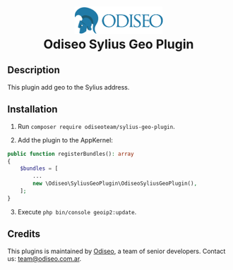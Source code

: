 <h1 align="center">
    <a href="https://odiseo.com.ar/" target="_blank" title="Odiseo">
        <img src="https://github.com/odiseoteam/SyliusGeoPlugin/blob/master/logo_odiseo.png" alt="Odiseo" width="200px" />
    </a>
    <br />
    Odiseo Sylius Geo Plugin
</h1>

## Description

This plugin add geo to the Sylius address.

## Installation

1. Run `composer require odiseoteam/sylius-geo-plugin`.

2. Add the plugin to the AppKernel:

```php
public function registerBundles(): array
{
    $bundles = [
        ...
        new \Odiseo\SyliusGeoPlugin\OdiseoSyliusGeoPlugin(),
    ];
}
```

3. Execute `php bin/console geoip2:update`.

## Credits

This plugins is maintained by <a href="https://odiseo.com.ar">Odiseo</a>, a team of senior developers. Contact us: <a href="mailto:team@odiseo.com.ar">team@odiseo.com.ar</a>.
